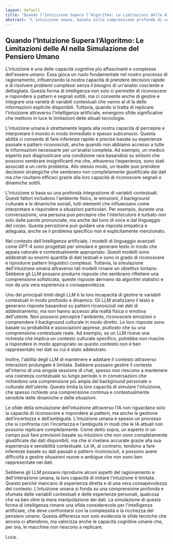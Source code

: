 ```yaml
---
layout: default
title: "Quando l’Intuizione Supera l’Algoritmo: Le Limitazioni delle AI nella Simulazione del Pensiero Umano"
abstract: "L'intuizione umana, basata sulla comprensione profonda di variabili contestuali e esperienze personali, rimane inaccessibile alle attuali tecnologie di intelligenza artificiale. Nonostante i modelli di linguaggio avanzati come GPT-4 eccellano nel riconoscere pattern linguistici, mancano della capacità di gestire le sfumature e l’ambiguità che caratterizzano il pensiero intuitivo umano. Questo divario sottolinea le sfide nell'imitare l'intuizione e il valore unico delle capacità cognitive umane."
---
```


## Quando l’Intuizione Supera l’Algoritmo: Le Limitazioni delle AI nella Simulazione del Pensiero Umano

L'intuizione è una delle capacità cognitive più affascinanti e complesse dell'essere umano. Essa gioca un ruolo fondamentale nel nostro processo di ragionamento, influenzando la nostra capacità di prendere decisioni rapide e di risolvere problemi complessi senza il bisogno di un'analisi cosciente e dettagliata. Questa forma di intelligenza non solo ci permette di riconoscere e rispondere a pattern e segnali sottili, ma ci consente anche di gestire e integrare una varietà di variabili contestuali che vanno al di là delle informazioni esplicite disponibili. Tuttavia, quando si tratta di replicare l'intuizione attraverso l'intelligenza artificiale, emergono sfide significative che mettono in luce le limitazioni delle attuali tecnologie.

L’intuizione umana è strettamente legata alla nostra capacità di percepire e interpretare il mondo in modo immediato e spesso subconscio. Questa abilità ci consente di fare inferenze rapide e precise basate su esperienze passate e pattern riconosciuti, anche quando non abbiamo accesso a tutte le informazioni necessarie per un'analisi completa. Ad esempio, un medico esperto può diagnosticare una condizione rara basandosi su sintomi che possono sembrare insignificanti ma che, attraverso l’esperienza, sono stati associati a un certo problema. Allo stesso modo, un leader può prendere decisioni strategiche che sembrano non completamente giustificate dai dati ma che risultano efficaci grazie alla loro capacità di riconoscere segnali e dinamiche sottili.

L'intuizione si basa su una profonda integrazione di variabili contestuali. Questi fattori includono l'ambiente fisico, le emozioni, il background culturale e le dinamiche sociali, tutti elementi che influenzano come interpretare e rispondere a situazioni particolari. Per esempio, durante una conversazione, una persona può percepire che l'interlocutore è turbato non solo dalle parole pronunciate, ma anche dal tono di voce e dal linguaggio del corpo. Questa percezione può guidare una risposta empatica e adeguata, anche se il problema specifico non è esplicitamente menzionato.

Nel contesto dell’intelligenza artificiale, i modelli di linguaggio avanzati come GPT-4 sono progettati per simulare e generare testo in modo che appaia naturale e contestualmente appropriato. Questi modelli sono addestrati su enormi quantità di dati testuali e sono in grado di riconoscere e riprodurre pattern linguistici complessi. Tuttavia, la simulazione dell’intuizione umana attraverso tali modelli rimane un obiettivo lontano. Sebbene gli LLM possano produrre risposte che sembrano riflettere una comprensione sofisticata, queste risposte derivano da algoritmi statistici e non da una vera esperienza o consapevolezza.

Uno dei principali limiti degli LLM è la loro incapacità di gestire le variabili contestuali in modo profondo e dinamico. Gli LLM analizzano il testo e generano risposte basandosi su pattern riconosciuti nei dati di addestramento, ma non hanno accesso alla realtà fisica o emotiva dell'utente. Non possono percepire l'ambiente, riconoscere emozioni o comprendere il background culturale in modo diretto. Le loro risposte sono basate su probabilità e associazioni apprese, piuttosto che su una comprensione contestuale reale. Ad esempio, se un LLM riceve una richiesta che implica un contesto culturale specifico, potrebbe non riuscire a rispondere in modo appropriato se questo contesto non è ben rappresentato nei dati su cui è stato addestrato.

Inoltre, l'abilità degli LLM di mantenere e adattare il contesto attraverso interazioni prolungate è limitata. Sebbene possano gestire il contesto all'interno di una singola sessione di chat, spesso non riescono a mantenere una coerenza contestuale su lungo periodo o in conversazioni che richiedono una comprensione più ampia del background personale o culturale dell'utente. Questo limita la loro capacità di simulare l'intuizione, che spesso richiede una comprensione continua e contestualmente sensibile delle dinamiche e delle situazioni.

Le sfide della simulazione dell’intuizione attraverso l’IA non riguardano solo la capacità di riconoscere e rispondere ai pattern, ma anche la gestione dell’incertezza e dell’ambiguità. L’intuizione umana è spesso un processo che si confronta con l’incertezza e l’ambiguità in modi che le IA attuali non possono replicare completamente. Come detto sopra, un esperto in un campo può fare previsioni basate su intuizioni che non sono completamente giustificate dai dati disponibili, ma che si rivelano accurate grazie alla sua esperienza e sensibilità contestuale. Le IA, al contrario, tendono a fare inferenze basate su dati passati e pattern riconosciuti, e possono avere difficoltà a gestire situazioni nuove o ambigue che non sono ben rappresentate nei dati.

Sebbene gli LLM possano riprodurre alcuni aspetti del ragionamento e dell'interazione umana, la loro capacità di imitare l’intuizione è limitata. Questo perché mancano di esperienza diretta e di una vera consapevolezza del contesto. L'intuizione umana si fonda su una comprensione profonda e sfumata delle variabili contestuali e delle esperienze personali, qualcosa che va ben oltre la mera manipolazione dei dati. La simulazione di questa forma di intelligenza rimane una sfida considerevole per l'intelligenza artificiale, che deve confrontarsi con la complessità e la ricchezza del pensiero umano. Questa differenza non solo evidenzia le sfide tecniche che ancora ci attendono, ma valorizza anche le capacità cognitive umane che, per ora, le macchine non riescono a replicare.

Luca.